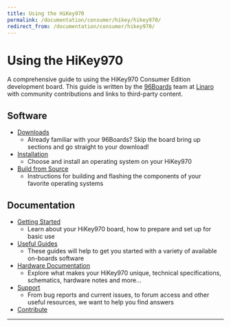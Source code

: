 ```yaml
---
title: Using the HiKey970
permalink: /documentation/consumer/hikey/hikey970/
redirect_from: /documentation/consumer/hikey970/
---
```

# Using the HiKey970

A comprehensive guide to using the HiKey970 Consumer Edition development board. This guide is written by the [96Boards](https://www.96boards.org) team at [Linaro](http://www.linaro.org) with community contributions and links to third-party content.

## Software

- [Downloads](downloads/)
   - Already familiar with your 96Boards? Skip the board bring up sections and go straight to your download!
- [Installation](installation/)
   - Choose and install an operating system on your HiKey970
- [Build from Source](build/)
   - Instructions for building and flashing the components of your favorite operating systems

## Documentation

- [Getting Started](getting-started/)
   - Learn about your HiKey970 board, how to prepare and set up for basic use
- [Useful Guides](guides/)
   - These guides will help to get you started with a variety of available on-boards software
- [Hardware Documentation](hardware-docs/)
   - Explore what makes your HiKey970 unique, technical specifications, schematics, hardware notes and more...
- [Support](support/)
   - From bug reports and current issues, to forum access and other useful resources, we want to help you find answers
- [Contribute](../contribute.md)

***
